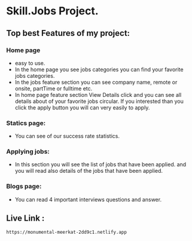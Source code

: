 # Skill.Jobs Project.

## Top best Features of my project:

### Home page

- easy to use.
- In the home page you see jobs categories you can find your favorite jobs categories.
- In the jobs feature section you can see company name, remote or onsite, partTime or fulltime etc.
- In home page feature section View Details click and you can see all details about of your favorite jobs circular. If you interested than you click the apply button you will can very easily to apply.

### Statics page:

- You can see of our success rate statistics.

### Applying jobs:

- In this section you will see the list of jobs that have been applied. and you will read also details of the jobs that have been applied.

### Blogs page:

- You can read 4 important interviews questions and answer.

## Live Link :

```sh
https://monumental-meerkat-2dd9c1.netlify.app
```
